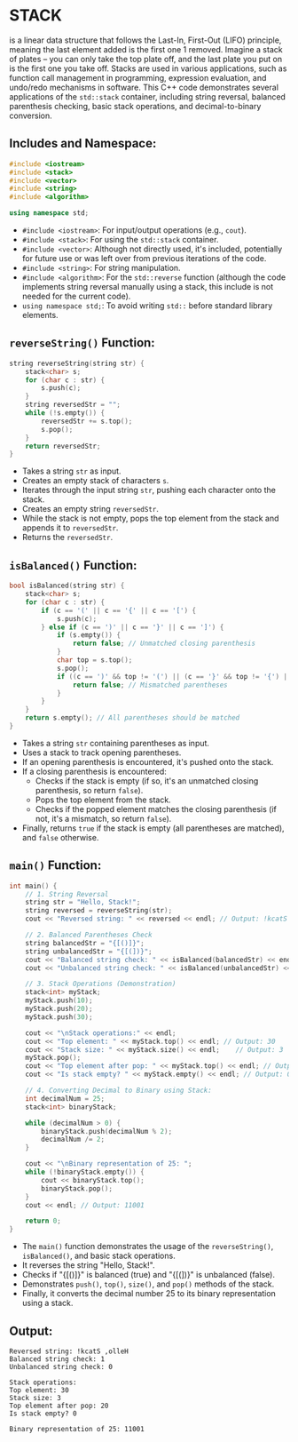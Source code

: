 # **STACK** 
is a linear data structure that follows the Last-In, First-Out (LIFO) principle, meaning the last element added is the first one 1  removed.  Imagine a stack of plates – you can only take the top plate off, and the last plate you put on is the first one you take off. Stacks are used in various applications, such as function call management in programming, expression evaluation, and undo/redo mechanisms in software. This C++ code demonstrates several applications of the `std::stack` container, including string reversal, balanced parenthesis checking, basic stack operations, and decimal-to-binary conversion.

## Includes and Namespace:

```c++
#include <iostream>
#include <stack>
#include <vector>
#include <string>
#include <algorithm>

using namespace std;
```

*   `#include <iostream>`: For input/output operations (e.g., `cout`).
*   `#include <stack>`: For using the `std::stack` container.
*   `#include <vector>`: Although not directly used, it's included, potentially for future use or was left over from previous iterations of the code.
*   `#include <string>`: For string manipulation.
*   `#include <algorithm>`: For the `std::reverse` function (although the code implements string reversal manually using a stack, this include is not needed for the current code).
*   `using namespace std;`: To avoid writing `std::` before standard library elements.

## `reverseString()` Function:

```c++
string reverseString(string str) {
    stack<char> s;
    for (char c : str) {
        s.push(c);
    }
    string reversedStr = "";
    while (!s.empty()) {
        reversedStr += s.top();
        s.pop();
    }
    return reversedStr;
}
```

*   Takes a string `str` as input.
*   Creates an empty stack of characters `s`.
*   Iterates through the input string `str`, pushing each character onto the stack.
*   Creates an empty string `reversedStr`.
*   While the stack is not empty, pops the top element from the stack and appends it to `reversedStr`.
*   Returns the `reversedStr`.

## `isBalanced()` Function:

```c++
bool isBalanced(string str) {
    stack<char> s;
    for (char c : str) {
        if (c == '(' || c == '{' || c == '[') {
            s.push(c);
        } else if (c == ')' || c == '}' || c == ']') {
            if (s.empty()) {
                return false; // Unmatched closing parenthesis
            }
            char top = s.top();
            s.pop();
            if ((c == ')' && top != '(') || (c == '}' && top != '{') || (c == ']' && top != '[')) {
                return false; // Mismatched parentheses
            }
        }
    }
    return s.empty(); // All parentheses should be matched
}
```

*   Takes a string `str` containing parentheses as input.
*   Uses a stack to track opening parentheses.
*   If an opening parenthesis is encountered, it's pushed onto the stack.
*   If a closing parenthesis is encountered:
    *   Checks if the stack is empty (if so, it's an unmatched closing parenthesis, so return `false`).
    *   Pops the top element from the stack.
    *   Checks if the popped element matches the closing parenthesis (if not, it's a mismatch, so return `false`).
*   Finally, returns `true` if the stack is empty (all parentheses are matched), and `false` otherwise.

## `main()` Function:

```c++
int main() {
    // 1. String Reversal
    string str = "Hello, Stack!";
    string reversed = reverseString(str);
    cout << "Reversed string: " << reversed << endl; // Output: !kcatS ,olleH

    // 2. Balanced Parentheses Check
    string balancedStr = "{[()]}";
    string unbalancedStr = "{[(])}";
    cout << "Balanced string check: " << isBalanced(balancedStr) << endl;    // Output: 1 (true)
    cout << "Unbalanced string check: " << isBalanced(unbalancedStr) << endl; // Output: 0 (false)

    // 3. Stack Operations (Demonstration)
    stack<int> myStack;
    myStack.push(10);
    myStack.push(20);
    myStack.push(30);

    cout << "\nStack operations:" << endl;
    cout << "Top element: " << myStack.top() << endl; // Output: 30
    cout << "Stack size: " << myStack.size() << endl;    // Output: 3
    myStack.pop();
    cout << "Top element after pop: " << myStack.top() << endl; // Output: 20
    cout << "Is stack empty? " << myStack.empty() << endl; // Output: 0 (false)

    // 4. Converting Decimal to Binary using Stack:
    int decimalNum = 25;
    stack<int> binaryStack;

    while (decimalNum > 0) {
        binaryStack.push(decimalNum % 2);
        decimalNum /= 2;
    }

    cout << "\nBinary representation of 25: ";
    while (!binaryStack.empty()) {
        cout << binaryStack.top();
        binaryStack.pop();
    }
    cout << endl; // Output: 11001

    return 0;
}
```

*   The `main()` function demonstrates the usage of the `reverseString()`, `isBalanced()`, and basic stack operations.
*   It reverses the string "Hello, Stack!".
*   Checks if "{[()]}" is balanced (true) and "{[(])}" is unbalanced (false).
*   Demonstrates `push()`, `top()`, `size()`, and `pop()` methods of the stack.
*   Finally, it converts the decimal number 25 to its binary representation using a stack.

## Output:

```
Reversed string: !kcatS ,olleH
Balanced string check: 1
Unbalanced string check: 0

Stack operations:
Top element: 30
Stack size: 3
Top element after pop: 20
Is stack empty? 0

Binary representation of 25: 11001
```

